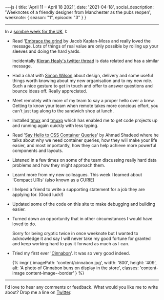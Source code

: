 ---js
{
title: 'April 11 &ndash; April 18 2021',
date: '2021-04-18',
social_description: 'Weeknotes of a friendly designer from Manchester as the pubs reopen',
weeknote: {
season: "1",
episode: "3"
}
}

---

In a [sombre week for the UK](https://www.bbc.co.uk/news/uk-56779068), I:

- Read '[Embrace the grind](https://jacobian.org/2021/apr/7/embrace-the-grind/) by Jacob Kaplan-Moss and really loved the message. Lots of things of real value are only possible by rolling up your sleeves and doing the hard yards.

  Incidentally [Kieran Healy's twitter thread](https://twitter.com/kjhealy/status/1383528639673688075?s=20) is data related and has a similar message.

- Had a chat with [Simon Wilson](https://ermlikeyeah.com) about design, delivery and some useful things worth knowing about my new organisation and to my new role. Such a nice gesture to get in touch and offer to answer questions and bounce ideas off. Really appreciated.
- Meet remotely with more of my team to say a proper hello over a brew. Getting to know your team when remote takes more concious effort, you can't just tag along to the sandwich shop at lunch.
- Installed [tmux](https://github.com/tmux/tmux/wiki) and [tmuxp](https://tmuxp.git-pull.com/) which has enabled me to get code projects up and running again quickly with less typing.
- Read '[Say Hello to CSS Container Queries](https://ishadeed.com/article/say-hello-to-css-container-queries/)' by Ahmad Shadeed where he talks about why we need container queries, how they will make your life easier, and most importantly, how they can help achieve more powerful components and layouts.
- Listened in a few times on some of the team discussing really hard data problems and how they might approach them.
- Learnt more from my new colleagues. This week I learned about '[Compact URIs](https://en.wikipedia.org/wiki/CURIE)' (also known as a CURIE)
- I helped a friend to write a supporting statement for a job they are applying for. (Good luck!)
- Updated some of the code on this site to make debugging and building easier.
- Turned down an opportunity that in other circumstances I would have loved to do.

  Sorry for being cryptic twice in once weeknote but I wanted to acknowledge it and say I will never take my good fortune for granted and keep working hard to pay it forward as much as I can.

- Tried my first ever '[Cinnabon](https://www.cinnabon.uk/)'. It was so very good indeed.

  {% imgr { imagePath: 'content/cinnabon.jpg', width: '800', height: '409', alt: 'A photo of Cinnabon buns on display in the store', classes: 'content-image content-image--border' } %}

---

I'd love to hear any comments or feedback. What would you like me to write about? Drop me a line on [Twitter](https://twitter.com/paulmsmith).
